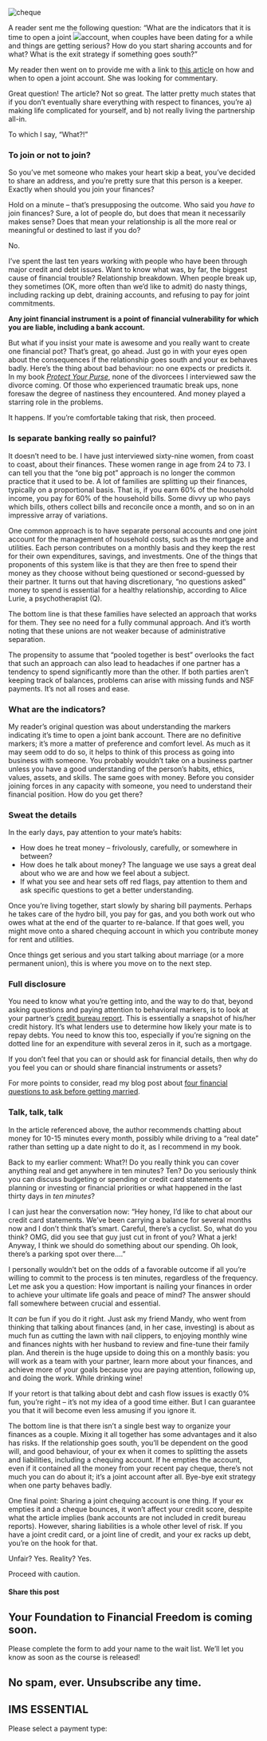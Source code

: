 ![cheque](https://yourfinanciallaunchpad.com/wp-content/uploads/elementor/thumbs/cheque-qdc6cpthe1jg09nepcheyd0ymqwyqy89x64timb4aw.jpg "cheque")

A reader sent me the following question: “What are the indicators that it is time to open a joint ![](http://yflmainprod.wpengine.com/wp-content/uploads/2017/10/cheque-300x221.jpg)account, when couples have been dating for a while and things are getting serious? How do you start sharing accounts and for what? What is the exit strategy if something goes south?”

My reader then went on to provide me with a link to [this article](https://www.wealthsimple.com/en-ca/magazine/how-to-joint-account) on how and when to open a joint account. She was looking for commentary.

Great question! The article? Not so great. The latter pretty much states that if you don’t eventually share everything with respect to finances, you’re a) making life complicated for yourself, and b) not really living the partnership all-in.

To which I say, “What?!”

### To join or not to join?

So you’ve met someone who makes your heart skip a beat, you’ve decided to share an address, and you’re pretty sure that this person is a keeper. Exactly when should you join your finances?

Hold on a minute – that’s presupposing the outcome. Who said you *have to* join finances? Sure, a lot of people do, but does that mean it necessarily makes sense? Does that mean your relationship is all the more real or meaningful or destined to last if you do?

No.

I’ve spent the last ten years working with people who have been through major credit and debt issues. Want to know what was, by far, the biggest cause of financial trouble? Relationship breakdown. When people break up, they sometimes (OK, more often than we’d like to admit) do nasty things, including racking up debt, draining accounts, and refusing to pay for joint commitments.

**Any joint financial instrument is a point of financial vulnerability for which you are liable, including a bank account.**

But what if you insist your mate is awesome and you really want to create one financial pot? That’s great, go ahead. Just go in with your eyes open about the consequences if the relationship goes south and your ex behaves badly. Here’s the thing about bad behaviour: no one expects or predicts it. In my book [*Protect Your Purse*](https://www.amazon.ca/Protect-Purse-Shared-Lessons-Women/dp/0995821801/ref=tmm_pap_swatch_0?_encoding=UTF8&qid=1507662441&sr=8-1), none of the divorcees I interviewed saw the divorce coming. Of those who experienced traumatic break ups, none foresaw the degree of nastiness they encountered. And money played a starring role in the problems.

It happens. If you’re comfortable taking that risk, then proceed.

### Is separate banking really so painful?

It doesn’t need to be. I have just interviewed sixty-nine women, from coast to coast, about their finances. These women range in age from 24 to 73. I can tell you that the “one big pot” approach is no longer the common practice that it used to be. A lot of families are splitting up their finances, typically on a proportional basis. That is, if you earn 60% of the household income, you pay for 60% of the household bills. Some divvy up who pays which bills, others collect bills and reconcile once a month, and so on in an impressive array of variations.

One common approach is to have separate personal accounts and one joint account for the management of household costs, such as the mortgage and utilities. Each person contributes on a monthly basis and they keep the rest for their own expenditures, savings, and investments. One of the things that proponents of this system like is that they are then free to spend their money as they choose without being questioned or second-guessed by their partner. It turns out that having discretionary, “no questions asked” money to spend is essential for a healthy relationship, according to Alice Lurie, a psychotherapist (Q).

The bottom line is that these families have selected an approach that works for them. They see no need for a fully communal approach. And it’s worth noting that these unions are not weaker because of administrative separation.

The propensity to assume that “pooled together is best” overlooks the fact that such an approach can also lead to headaches if one partner has a tendency to spend significantly more than the other. If both parties aren’t keeping track of balances, problems can arise with missing funds and NSF payments. It’s not all roses and ease.

### What are the indicators?

My reader’s original question was about understanding the markers indicating it’s time to open a joint bank account. There are no definitive markers; it’s more a matter of preference and comfort level. As much as it may seem odd to do so, it helps to think of this process as going into business with someone. You probably wouldn’t take on a business partner unless you have a good understanding of the person’s habits, ethics, values, assets, and skills. The same goes with money. Before you consider joining forces in any capacity with someone, you need to understand their financial position. How do you get there?

### Sweat the details

In the early days, pay attention to your mate’s habits:

- How does he treat money – frivolously, carefully, or somewhere in between?
- How does he talk about money? The language we use says a great deal about who we are and how we feel about a subject.
- If what you see and hear sets off red flags, pay attention to them and ask specific questions to get a better understanding.

Once you’re living together, start slowly by sharing bill payments. Perhaps he takes care of the hydro bill, you pay for gas, and you both work out who owes what at the end of the quarter to re-balance. If that goes well, you might move onto a shared chequing account in which you contribute money for rent and utilities.

Once things get serious and you start talking about marriage (or a more permanent union), this is where you move on to the next step.

### Full disclosure

You need to know what you’re getting into, and the way to do that, beyond asking questions and paying attention to behavioral markers, is to look at your partner’s [credit bureau report](https://yflmainprod.wpengine.com/2017/03/ladies-whats-your-score/). This is essentially a snapshot of his/her credit history. It’s what lenders use to determine how likely your mate is to repay debts. You need to know this too, especially if you’re signing on the dotted line for an expenditure with several zeros in it, such as a mortgage.

If you don’t feel that you can or should ask for financial details, then why do you feel you can or should share financial instruments or assets?

For more points to consider, read my blog post about [four financial questions to ask before getting married](https://yflmainprod.wpengine.com/2016/12/four-financial-questions-to-consider-before-getting-engaged/).

### Talk, talk, talk

In the article referenced above, the author recommends chatting about money for 10-15 minutes every month, possibly while driving to a “real date” rather than setting up a date night to do it, as I recommend in my book.

Back to my earlier comment: What?! Do you really think you can cover anything real and get anywhere in ten minutes? Ten? Do you seriously think you can discuss budgeting or spending or credit card statements or planning or investing or financial priorities or what happened in the last thirty days in *ten minutes*?

I can just hear the conversation now: “Hey honey, I’d like to chat about our credit card statements. We’ve been carrying a balance for several months now and I don’t think that’s smart. Careful, there’s a cyclist. So, what do you think? OMG, did you see that guy just cut in front of you? What a jerk! Anyway, I think we should do something about our spending. Oh look, there’s a parking spot over there….”

I personally wouldn’t bet on the odds of a favorable outcome if all you’re willing to commit to the process is ten minutes, regardless of the frequency. Let me ask you a question: How important is nailing your finances in order to achieve your ultimate life goals and peace of mind? The answer should fall somewhere between crucial and essential.

It *can* be fun if you do it right. Just ask my friend Mandy, who went from thinking that talking about finances (and, in her case, investing) is about as much fun as cutting the lawn with nail clippers, to enjoying monthly wine and finances nights with her husband to review and fine-tune their family plan. And therein is the huge upside to doing this on a monthly basis: you will work as a team with your partner, learn more about your finances, and achieve more of your goals because you are paying attention, following up, and doing the work. While drinking wine!

If your retort is that talking about debt and cash flow issues is exactly 0% fun, you’re right – it’s not my idea of a good time either. But I can guarantee you that it will become even less amusing if you ignore it.

The bottom line is that there isn’t a single best way to organize your finances as a couple. Mixing it all together has some advantages and it also has risks. If the relationship goes south, you’ll be dependent on the good will, and good behaviour, of your ex when it comes to splitting the assets and liabilities, including a chequing account. If he empties the account, even if it contained all the money from your recent pay cheque, there’s not much you can do about it; it’s a joint account after all. Bye-bye exit strategy when one party behaves badly.

One final point: Sharing a joint chequing account is one thing. If your ex empties it and a cheque bounces, it won’t affect your credit score, despite what the article implies (bank accounts are not included in credit bureau reports). However, sharing liabilities is a whole other level of risk. If you have a joint credit card, or a joint line of credit, and your ex racks up debt, you’re on the hook for that.

Unfair? Yes. Reality? Yes.

Proceed with caution.

#### Share this post

## Your Foundation to Financial Freedom is coming soon.

Please complete the form to add your name to the wait list. We’ll let you know as soon as the course is released!

## No spam, ever. Unsubscribe any time.

## IMS ESSENTIAL

Please select a payment type: